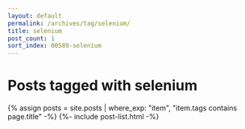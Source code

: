 ```yaml
---
layout: default
permalink: /archives/tag/selenium/
title: selenium
post_count: 1
sort_index: 00589-selenium
---
```

<h1 class="page-heading">Posts tagged with selenium</h1>
{% assign posts = site.posts | where_exp: "item", "item.tags contains page.title" -%}
{%- include post-list.html -%}

